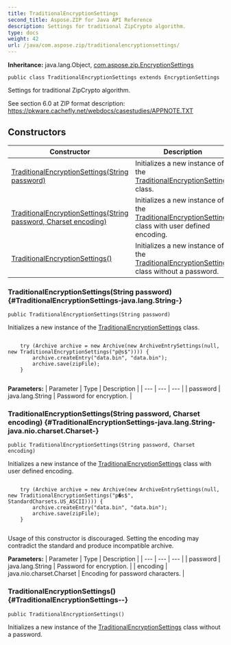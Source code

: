 ```yaml
---
title: TraditionalEncryptionSettings
second_title: Aspose.ZIP for Java API Reference
description: Settings for traditional ZipCrypto algorithm.
type: docs
weight: 42
url: /java/com.aspose.zip/traditionalencryptionsettings/
---
```


**Inheritance:**
java.lang.Object, [com.aspose.zip.EncryptionSettings](../../com.aspose.zip/encryptionsettings)
```
public class TraditionalEncryptionSettings extends EncryptionSettings
```

Settings for traditional ZipCrypto algorithm.

See section 6.0 at ZIP format description: https://pkware.cachefly.net/webdocs/casestudies/APPNOTE.TXT
## Constructors

| Constructor | Description |
| --- | --- |
| [TraditionalEncryptionSettings(String password)](#TraditionalEncryptionSettings-java.lang.String-) | Initializes a new instance of the [TraditionalEncryptionSettings](../../com.aspose.zip/traditionalencryptionsettings) class. |
| [TraditionalEncryptionSettings(String password, Charset encoding)](#TraditionalEncryptionSettings-java.lang.String-java.nio.charset.Charset-) | Initializes a new instance of the [TraditionalEncryptionSettings](../../com.aspose.zip/traditionalencryptionsettings) class with user defined encoding. |
| [TraditionalEncryptionSettings()](#TraditionalEncryptionSettings--) | Initializes a new instance of the [TraditionalEncryptionSettings](../../com.aspose.zip/traditionalencryptionsettings) class without a password. |
### TraditionalEncryptionSettings(String password) {#TraditionalEncryptionSettings-java.lang.String-}
```
public TraditionalEncryptionSettings(String password)
```


Initializes a new instance of the [TraditionalEncryptionSettings](../../com.aspose.zip/traditionalencryptionsettings) class.

```

    try (Archive archive = new Archive(new ArchiveEntrySettings(null, new TraditionalEncryptionSettings("p@s$")))) {
        archive.createEntry("data.bin", "data.bin");
        archive.save(zipFile);
    }
 
```

**Parameters:**
| Parameter | Type | Description |
| --- | --- | --- |
| password | java.lang.String | Password for encryption. |

### TraditionalEncryptionSettings(String password, Charset encoding) {#TraditionalEncryptionSettings-java.lang.String-java.nio.charset.Charset-}
```
public TraditionalEncryptionSettings(String password, Charset encoding)
```


Initializes a new instance of the [TraditionalEncryptionSettings](../../com.aspose.zip/traditionalencryptionsettings) class with user defined encoding.

```

    try (Archive archive = new Archive(new ArchiveEntrySettings(null, new TraditionalEncryptionSettings("p�s$", StandardCharsets.US_ASCII)))) {
        archive.createEntry("data.bin", "data.bin");
        archive.save(zipFile);
    }
 
```

Usage of this constructor is discouraged. Setting the encoding may contradict the standard and produce incompatible archive.

**Parameters:**
| Parameter | Type | Description |
| --- | --- | --- |
| password | java.lang.String | Password for encryption. |
| encoding | java.nio.charset.Charset | Encoding for password characters. |

### TraditionalEncryptionSettings() {#TraditionalEncryptionSettings--}
```
public TraditionalEncryptionSettings()
```


Initializes a new instance of the [TraditionalEncryptionSettings](../../com.aspose.zip/traditionalencryptionsettings) class without a password.

